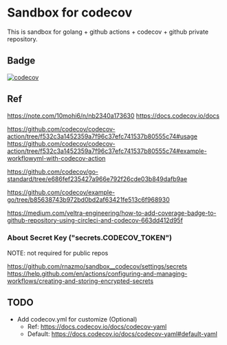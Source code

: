 # Sandbox for codecov

This is sandbox for golang + github actions + codecov + github private repository.

## Badge

[![codecov](https://codecov.io/gh/rnazmo/sandbox__codecov/branch/master/graph/badge.svg?token=JG6NEAB1XO)](https://codecov.io/gh/rnazmo/sandbox__codecov)

## Ref

https://note.com/10mohi6/n/nb2340a173630
https://docs.codecov.io/docs

https://github.com/codecov/codecov-action/tree/f532c3a1452359a7f96c37efc741537b80555c74#usage
https://github.com/codecov/codecov-action/tree/f532c3a1452359a7f96c37efc741537b80555c74#example-workflowyml-with-codecov-action

https://github.com/codecov/go-standard/tree/e686fef235427a966e792f26cde03b849dafb9ae

https://github.com/codecov/example-go/tree/b85638743b972bd0bd2af63421fe513c6f968930

https://medium.com/veltra-engineering/how-to-add-coverage-badge-to-github-repository-using-circleci-and-codecov-663dd412d95f

### About Secret Key ("secrets.CODECOV_TOKEN")

NOTE: not required for public repos

https://github.com/rnazmo/sandbox__codecov/settings/secrets
https://help.github.com/en/actions/configuring-and-managing-workflows/creating-and-storing-encrypted-secrets

## TODO

- Add codecov.yml for customize (Optional)
  - Ref: https://docs.codecov.io/docs/codecov-yaml
  - Default: https://docs.codecov.io/docs/codecov-yaml#default-yaml
